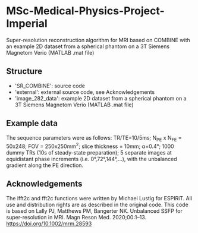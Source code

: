 # MSc-Medical-Physics-Project-Imperial
Super-resolution reconstruction algorithm for MRI based on COMBINE with an example 2D dataset from a spherical phantom on a 3T Siemens Magnetom Verio (MATLAB .mat file)

## Structure
* 'SR_COMBINE': source code
* 'external': external source code, see Acknowledgements
* 'image_282_data': example 2D dataset from a spherical phantom on a 3T Siemens Magnetom Verio (MATLAB .mat file)

## Example data
The sequence parameters were as follows: TR/TE=10/5ms; N<sub>PE</sub> x N<sub>FE</sub> = 50x248; FOV = 250x250mm<sup>2</sup>; slice thickness = 10mm; α=0.4°; 1000 dummy TRs (10s of steady-state preparation); 5 separate images at equidistant phase increments (i.e. 0°,72°,144°,...), with the unbalanced gradient along the PE direction.

## Acknowledgements
The ifft2c and fft2c functions were written by Michael Lustig for ESPIRiT. All use and distribution rights are as described in the original code.
This code is based on Lally PJ, Matthews PM, Bangerter NK. Unbalanced SSFP for super-resolution in MRI. Magn Reson Med. 2020;00:1–13. https://doi.org/10.1002/mrm.28593

